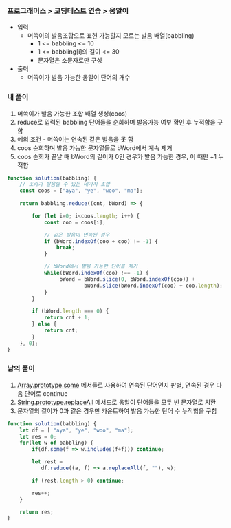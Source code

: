 ### [프로그래머스 > 코딩테스트 연습 > 옹알이](https://school.programmers.co.kr/learn/courses/30/lessons/120956)

- 입력
  - 머쓱이의 발음조합으로 표현 가능할지 모르는 발음 배열(babbling)
    - 1 <= babbling <= 10
    - 1 <= babbling[i]의 길이 <= 30
    - 문자열은 소문자로만 구성
- 출력
  - 머쓱이가 발음 가능한 옹알이 단어의 개수

### 내 풀이

1. 머쓱이가 발음 가능한 조합 배열 생성(coos)
2. reduce로 입력된 babbling 단어들을 순회하며 발음가능 여부 확인 후 누적합을 구함
3. 예외 조건 - 머쓱이는 연속된 같은 발음을 못 함
4. coos 순회하며 발음 가능한 문자열들로 bWord에서 계속 제거
5. coos 순회가 끝날 때 bWord의 길이가 0인 경우가 발음 가능한 경우, 이 때만 +1 누적합

```js
function solution(babbling) {
    // 조카가 발음할 수 있는 네가지 조합
    const coos = ["aya", "ye", "woo", "ma"];
    
    return babbling.reduce((cnt, bWord) => {

        for (let i=0; i<coos.length; i++) {
            const coo = coos[i];

            // 같은 발음이 연속된 경우
            if (bWord.indexOf(coo + coo) != -1) {
                break;
            }

            // bWord에서 발음 가능한 단어를 제거
            while(bWord.indexOf(coo) !== -1) {
                 bWord = bWord.slice(0, bWord.indexOf(coo)) +
                         bWord.slice(bWord.indexOf(coo) + coo.length);
            }
        }
        
        if (bWord.length === 0) {
            return cnt + 1;
        } else {
            return cnt;
        }
    }, 0);
}
```

### 남의 풀이

1. [Array.prototype.some](https://developer.mozilla.org/ko/docs/Web/JavaScript/Reference/Global_Objects/Array/some) 메서들르 사용하여 연속된 단어인지 판별, 연속된 경우 다음 단어로 continue
2. [String.prototype.replaceAll](https://developer.mozilla.org/en-US/docs/Web/JavaScript/Reference/Global_Objects/String/replaceAll) 메서드로 옹알이 단어들을 모두 빈 문자열로 치환
3. 문자열의 길이가 0과 같은 경우만 카운트하여 발음 가능한 단어 수 누적합을 구함

```js
function solution(babbling) {
    let df = [ "aya", "ye", "woo", "ma"];
    let res = 0;
    for(let w of babbling) {
        if(df.some(f => w.includes(f+f))) continue;

        let rest = 
           df.reduce((a, f) => a.replaceAll(f, ""), w);

        if (rest.length > 0) continue;

        res++;
    }

    return res;
}
```
